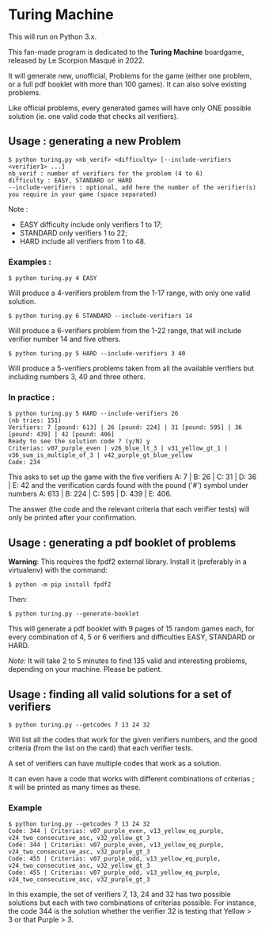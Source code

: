 # Turing Machine

This will run on Python 3.x.

This fan-made program is dedicated to the **Turing Machine** boardgame, released by Le Scorpion Masqué in 2022.

It will generate new, unofficial, Problems for the game (either one problem, or a full pdf booklet with more than 100 games). It can also solve existing problems.

Like official problems, every generated games will have only ONE possible solution (ie. one valid code that checks all verifiers).

## Usage : generating a new Problem

    $ python turing.py <nb_verif> <difficulty> [--include-verifiers <verifier1> ...]
    nb_verif : number of verifiers for the problem (4 to 6)
    difficulty : EASY, STANDARD or HARD
    --include-verifiers : optional, add here the number of the verifier(s) you require in your game (space separated)

Note : 
* EASY difficulty include only verifiers 1 to 17; 
* STANDARD only verifiers 1 to 22; 
* HARD include all verifiers from 1 to 48.

### Examples :

    $ python turing.py 4 EASY
Will produce a 4-verifiers problem from the 1-17 range, with only one valid solution.

    $ python turing.py 6 STANDARD --include-verifiers 14
Will produce a 6-verifiers problem from the 1-22 range, that will include verifier number 14 and five others.

    $ python turing.py 5 HARD --include-verifiers 3 40
Will produce a 5-verifiers problems taken from all the available verifiers but including numbers 3, 40 and three others.

### In practice :

    $ python turing.py 5 HARD --include-verifiers 26
    (nb tries: 151)
    Verifiers: 7 [pound: 613] | 26 [pound: 224] | 31 [pound: 595] | 36 [pound: 439] | 42 [pound: 406]
    Ready to see the solution code ? (y/N) y
    Criterias: v07_purple_even | v26_blue_lt_3 | v31_yellow_gt_1 | v36_sum_is_multiple_of_3 | v42_purple_gt_blue_yellow
    Code: 234
    
This asks to set up the game with the five verifiers A: 7 | B: 26 | C: 31 | D: 36 | E: 42 and the verification cards found with the pound ('#') symbol 
under numbers A: 613 | B: 224 | C: 595 | D: 439 | E: 406.

The answer (the code and the relevant criteria that each verifier tests) will only be printed after your confirmation.

## Usage : generating a pdf booklet of problems

**Warning**: This requires the fpdf2 external library. Install it (preferably in a virtualenv) with the command:

    $ python -m pip install fpdf2

Then:

    $ python turing.py --generate-booklet

This will generate a pdf booklet with 9 pages of 15 random games each, for every combination of 4, 5 or 6 verifiers and difficulties EASY, STANDARD or HARD.

_Note:_ It will take 2 to 5 minutes to find 135 valid and interesting problems, depending on your machine. Please be patient.

## Usage : finding all valid solutions for a set of verifiers

    $ python turing.py --getcodes 7 13 24 32
Will list all the codes that work for the given verifiers numbers, and the good criteria (from the list on the card) that each verifier tests.

A set of verifiers can have multiple codes that work as a solution.

It can even have a code that works with different combinations of criterias ; it will be printed as many times as these.

### Example

    $ python turing.py --getcodes 7 13 24 32
    Code: 344 | Criterias: v07_purple_even, v13_yellow_eq_purple, v24_two_consecutive_asc, v32_yellow_gt_3
    Code: 344 | Criterias: v07_purple_even, v13_yellow_eq_purple, v24_two_consecutive_asc, v32_purple_gt_3
    Code: 455 | Criterias: v07_purple_odd, v13_yellow_eq_purple, v24_two_consecutive_asc, v32_yellow_gt_3
    Code: 455 | Criterias: v07_purple_odd, v13_yellow_eq_purple, v24_two_consecutive_asc, v32_purple_gt_3

In this example, the set of verifiers 7, 13, 24 and 32 has two possible solutions but each with two combinations of criterias possible. 
For instance, the code 344 is the solution whether the verifier 32 is testing that Yellow > 3 or that Purple > 3.
